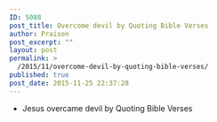 ```yaml
---
ID: 5088
post_title: Overcome devil by Quoting Bible Verses
author: Praison
post_excerpt: ""
layout: post
permalink: >
  /2015/11/overcome-devil-by-quoting-bible-verses/
published: true
post_date: 2015-11-25 22:37:28
---
```

<ul>
	<li>Jesus overcame devil by Quoting Bible Verses</li>
</ul>